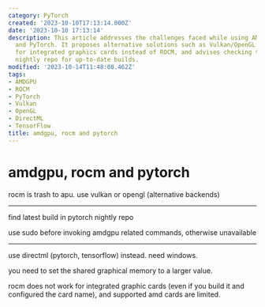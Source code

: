 ```yaml
---
category: PyTorch
created: '2023-10-10T17:13:14.000Z'
date: '2023-10-10 17:13:14'
description: This article addresses the challenges faced while using AMDGPU, ROCM,
  and PyTorch. It proposes alternative solutions such as Vulkan/OpenGL or DirectML
  for integrated graphics cards instead of ROCM, and advises checking the Pytorch
  nightly repo for up-to-date builds.
modified: '2023-10-14T11:48:08.462Z'
tags:
- AMDGPU
- ROCM
- PyTorch
- Vulkan
- OpenGL
- DirectML
- TensorFlow
title: amdgpu, rocm and pytorch
---
```


# amdgpu, rocm and pytorch

rocm is trash to apu. use vulkan or opengl (alternative backends)

---

find latest build in pytorch nightly repo

use sudo before invoking amdgpu related commands, otherwise unavailable

---

use directml (pytorch, tensorflow) instead. need windows.

you need to set the shared graphical memory to a larger value.

rocm does not work for integrated graphic cards (even if you build it and configured the card name), and supported amd cards are limited.


